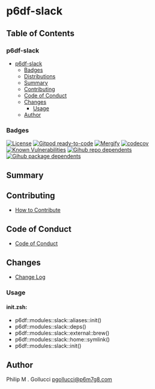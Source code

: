 # p6df-slack

## Table of Contents


### p6df-slack
- [p6df-slack](#p6df-slack)
  - [Badges](#badges)
  - [Distributions](#distributions)
  - [Summary](#summary)
  - [Contributing](#contributing)
  - [Code of Conduct](#code-of-conduct)
  - [Changes](#changes)
    - [Usage](#usage)
  - [Author](#author)

### Badges

[![License](https://img.shields.io/badge/License-Apache%202.0-yellowgreen.svg)](https://opensource.org/licenses/Apache-2.0)
[![Gitpod ready-to-code](https://img.shields.io/badge/Gitpod-ready--to--code-blue?logo=gitpod)](https://gitpod.io/#https://github.com/p6m7g8/p6df-slack)
[![Mergify](https://img.shields.io/endpoint.svg?url=https://gh.mergify.io/badges/p6m7g8/p6df-slack/&style=flat)](https://mergify.io)
[![codecov](https://codecov.io/gh/p6m7g8/p6df-slack/branch/master/graph/badge.svg?token=14Yj1fZbew)](https://codecov.io/gh/p6m7g8/p6df-slack)
[![Known Vulnerabilities](https://snyk.io/test/github/p6m7g8/p6df-slack/badge.svg?targetFile=package.json)](https://snyk.io/test/github/p6m7g8/p6df-slack?targetFile=package.json)
[![Gihub repo dependents](https://badgen.net/github/dependents-repo/p6m7g8/p6df-slack)](https://github.com/p6m7g8/p6df-slack/network/dependents?dependent_type=REPOSITORY)
[![Gihub package dependents](https://badgen.net/github/dependents-pkg/p6m7g8/p6df-slack)](https://github.com/p6m7g8/p6df-slack/network/dependents?dependent_type=PACKAGE)

## Summary

## Contributing

- [How to Contribute](CONTRIBUTING.md)

## Code of Conduct

- [Code of Conduct](CODE_OF_CONDUCT.md)

## Changes

- [Change Log](CHANGELOG.md)

### Usage

#### init.zsh:

- p6df::modules::slack::aliases::init()
- p6df::modules::slack::deps()
- p6df::modules::slack::external::brew()
- p6df::modules::slack::home::symlink()
- p6df::modules::slack::init()


## Author

Philip M . Gollucci <pgollucci@p6m7g8.com>
